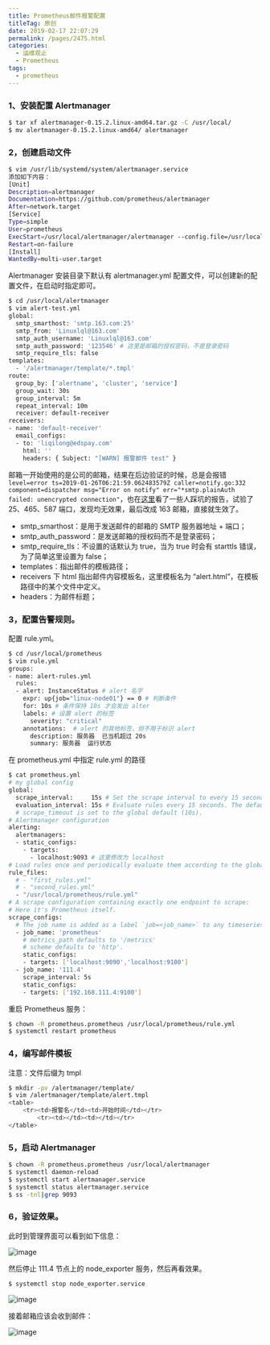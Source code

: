 ```yaml
---
title: Prometheus邮件报警配置
titleTag: 原创
date: 2019-02-17 22:07:29
permalink: /pages/2475.html
categories:
  - 运维观止
  - Prometheus
tags:
  - prometheus
---
```


### 1、安装配置 Alertmanager



```sh
$ tar xf alertmanager-0.15.2.linux-amd64.tar.gz -C /usr/local/
$ mv alertmanager-0.15.2.linux-amd64/ alertmanager
```



### 2，创建启动文件



```sh
$ vim /usr/lib/systemd/system/alertmanager.service 
添加如下内容：
[Unit]
Description=alertmanager
Documentation=https://github.com/prometheus/alertmanager
After=network.target
[Service]
Type=simple
User=prometheus
ExecStart=/usr/local/alertmanager/alertmanager --config.file=/usr/local/alertmanager/alert-test.yml
Restart=on-failure
[Install]
WantedBy=multi-user.target
```



Alertmanager 安装目录下默认有 alertmanager.yml 配置文件，可以创建新的配置文件，在启动时指定即可。



```sh
$ cd /usr/local/alertmanager
$ vim alert-test.yml
global:
  smtp_smarthost: 'smtp.163.com:25'
  smtp_from: 'Linuxlql@163.com'
  smtp_auth_username: 'Linuxlql@163.com'
  smtp_auth_password: '123546' # 这里是邮箱的授权密码，不是登录密码
  smtp_require_tls: false
templates:
  - '/alertmanager/template/*.tmpl'
route:
  group_by: ['alertname', 'cluster', 'service']
  group_wait: 30s
  group_interval: 5m
  repeat_interval: 10m
  receiver: default-receiver
receivers:
- name: 'default-receiver'
  email_configs:
  - to: 'liqilong@edspay.com'
    html: ''
    headers: { Subject: "[WARN] 报警邮件 test" }
```



邮箱一开始使用的是公司的邮箱，结果在后边验证的时候，总是会报错`level=error ts=2019-01-26T06:21:59.062483579Z caller=notify.go:332 component=dispatcher msg="Error on notify" err="*smtp.plainAuth failed: unencrypted connection"`，也在[这里](https://github.com/gjmzj/kubeasz/issues/448)看了一些人踩坑的报告，试验了 25、465、587 端口，发现均无效果，最后改成 163 邮箱，直接就生效了。



- smtp_smarthost：是用于发送邮件的邮箱的 SMTP 服务器地址 + 端口；
- smtp_auth_password：是发送邮箱的授权码而不是登录密码；
- smtp_require_tls：不设置的话默认为 true，当为 true 时会有 starttls 错误，为了简单这里设置为 false；
- templates：指出邮件的模板路径；
- receivers 下 html 指出邮件内容模板名，这里模板名为 “alert.html”，在模板路径中的某个文件中定义。
- headers：为邮件标题；



### 3，配置告警规则。



配置 rule.yml。



```sh
$ cd /usr/local/prometheus
$ vim rule.yml
groups:
- name: alert-rules.yml
  rules:
  - alert: InstanceStatus # alert 名字
    expr: up{job="linux-node01"} == 0 # 判断条件
    for: 10s # 条件保持 10s 才会发出 alter
    labels: # 设置 alert 的标签
      severity: "critical"
    annotations:  # alert 的其他标签，但不用于标识 alert
      description: 服务器  已当机超过 20s
      summary: 服务器  运行状态
```



在 prometheus.yml 中指定 rule.yml 的路径



```sh
$ cat prometheus.yml 
# my global config
global:
  scrape_interval:     15s # Set the scrape interval to every 15 seconds. Default is every 1 minute.
  evaluation_interval: 15s # Evaluate rules every 15 seconds. The default is every 1 minute.
  # scrape_timeout is set to the global default (10s).
# Alertmanager configuration
alerting:
  alertmanagers:
  - static_configs:
    - targets:
      - localhost:9093 # 这里修改为 localhost
# Load rules once and periodically evaluate them according to the global 'evaluation_interval'.
rule_files:
  # - "first_rules.yml"
  # - "second_rules.yml"
  - "/usr/local/prometheus/rule.yml"
# A scrape configuration containing exactly one endpoint to scrape:
# Here it's Prometheus itself.
scrape_configs:
  # The job name is added as a label `job=<job_name>` to any timeseries scraped from this config.
  - job_name: 'prometheus'
    # metrics_path defaults to '/metrics'
    # scheme defaults to 'http'.
    static_configs:
    - targets: ['localhost:9090','localhost:9100']
  - job_name: '111.4'
    scrape_interval: 5s
    static_configs:
    - targets: ['192.168.111.4:9100']
```



重启 Prometheus 服务：



```sh
$ chown -R prometheus.prometheus /usr/local/prometheus/rule.yml
$ systemctl restart prometheus
```



### 4，编写邮件模板



注意：文件后缀为 tmpl



```sh
$ mkdir -pv /alertmanager/template/
$ vim /alertmanager/template/alert.tmpl
<table>
    <tr><td>报警名</td><td>开始时间</td></tr>
        <tr><td></td><td></td></tr>
</table>
```



### 5，启动 Alertmanager



```sh
$ chown -R prometheus.prometheus /usr/local/alertmanager
$ systemctl daemon-reload
$ systemctl start alertmanager.service
$ systemctl status alertmanager.service
$ ss -tnl|grep 9093
```



### 6，验证效果。



此时到管理界面可以看到如下信息：





![image](http://t.eryajf.net/imgs/2021/09/2c56e4cd40852c98.jpg)





然后停止 111.4 节点上的 node_exporter 服务，然后再看效果。



```sh
$ systemctl stop node_exporter.service
```





![image](http://t.eryajf.net/imgs/2021/09/9b5eafaa31412097.jpg)





接着邮箱应该会收到邮件：





![image](http://t.eryajf.net/imgs/2021/09/b52717b8a86c810d.jpg)
